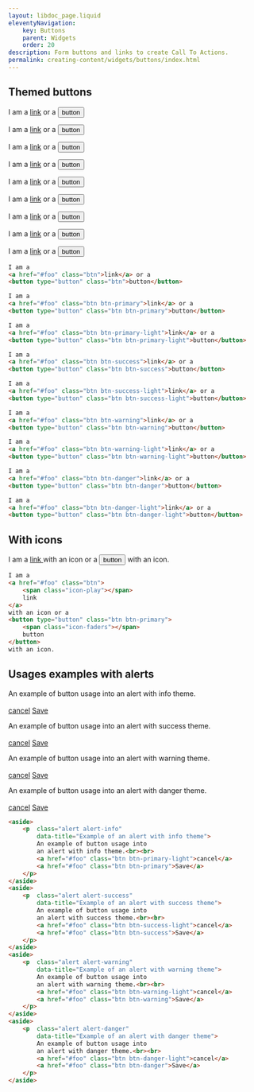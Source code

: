 ```yaml
---
layout: libdoc_page.liquid
eleventyNavigation:
    key: Buttons
    parent: Widgets
    order: 20
description: Form buttons and links to create Call To Actions.
permalink: creating-content/widgets/buttons/index.html
---
```

## Themed buttons

I am a 
<a href="#foo" class="btn">link</a> or a
<button type="button" class="btn">button</button>

I am a 
<a href="#foo" class="btn btn-primary">link</a> or a 
<button type="button" class="btn btn-primary">button</button>

I am a 
<a href="#foo" class="btn btn-primary-light">link</a> or a 
<button type="button" class="btn btn-primary-light">button</button>

I am a 
<a href="#foo" class="btn btn-success">link</a> or a 
<button type="button" class="btn btn-success">button</button>

I am a 
<a href="#foo" class="btn btn-success-light">link</a> or a 
<button type="button" class="btn btn-success-light">button</button>

I am a 
<a href="#foo" class="btn btn-warning">link</a> or a 
<button type="button" class="btn btn-warning">button</button>

I am a 
<a href="#foo" class="btn btn-warning-light">link</a> or a 
<button type="button" class="btn btn-warning-light">button</button>

I am a 
<a href="#foo" class="btn btn-danger">link</a> or a 
<button type="button" class="btn btn-danger">button</button>

I am a 
<a href="#foo" class="btn btn-danger-light">link</a> or a 
<button type="button" class="btn btn-danger-light">button</button>

```html
I am a 
<a href="#foo" class="btn">link</a> or a
<button type="button" class="btn">button</button>

I am a 
<a href="#foo" class="btn btn-primary">link</a> or a 
<button type="button" class="btn btn-primary">button</button>

I am a 
<a href="#foo" class="btn btn-primary-light">link</a> or a 
<button type="button" class="btn btn-primary-light">button</button>

I am a 
<a href="#foo" class="btn btn-success">link</a> or a 
<button type="button" class="btn btn-success">button</button>

I am a 
<a href="#foo" class="btn btn-success-light">link</a> or a 
<button type="button" class="btn btn-success-light">button</button>

I am a 
<a href="#foo" class="btn btn-warning">link</a> or a 
<button type="button" class="btn btn-warning">button</button>

I am a 
<a href="#foo" class="btn btn-warning-light">link</a> or a 
<button type="button" class="btn btn-warning-light">button</button>

I am a 
<a href="#foo" class="btn btn-danger">link</a> or a 
<button type="button" class="btn btn-danger">button</button>

I am a 
<a href="#foo" class="btn btn-danger-light">link</a> or a 
<button type="button" class="btn btn-danger-light">button</button>
```

## With icons

I am a 
<a href="#foo" class="btn">
    <span class="icon-play"></span> 
    link
</a>
with an icon or a 
<button type="button" class="btn btn-primary">
    <span class="icon-faders"></span>
    button
</button>
with an icon.

```html
I am a 
<a href="#foo" class="btn">
    <span class="icon-play"></span> 
    link
</a>
with an icon or a 
<button type="button" class="btn btn-primary">
    <span class="icon-faders"></span>
    button
</button>
with an icon.
```

## Usages examples with alerts

<aside>
    <p  class="alert alert-info"
        data-title="Example of an alert with info theme">
        An example of button usage into
        an alert with info theme.<br><br>
        <a href="#foo" class="btn btn-primary-light">cancel</a> 
        <a href="#foo" class="btn btn-primary">Save</a>
    </p>
</aside>
<aside>
    <p  class="alert alert-success"
        data-title="Example of an alert with success theme">
        An example of button usage into
        an alert with success theme.<br><br>
        <a href="#foo" class="btn btn-success-light">cancel</a> 
        <a href="#foo" class="btn btn-success">Save</a>
    </p>
</aside>
<aside>
    <p  class="alert alert-warning"
        data-title="Example of an alert with warning theme">
        An example of button usage into
        an alert with warning theme.<br><br>
        <a href="#foo" class="btn btn-warning-light">cancel</a> 
        <a href="#foo" class="btn btn-warning">Save</a>
    </p>
</aside>
<aside>
    <p  class="alert alert-danger"
        data-title="Example of an alert with danger theme">
        An example of button usage into
        an alert with danger theme.<br><br>
        <a href="#foo" class="btn btn-danger-light">cancel</a> 
        <a href="#foo" class="btn btn-danger">Save</a>
    </p>
</aside>

```html
<aside>
    <p  class="alert alert-info"
        data-title="Example of an alert with info theme">
        An example of button usage into
        an alert with info theme.<br><br>
        <a href="#foo" class="btn btn-primary-light">cancel</a> 
        <a href="#foo" class="btn btn-primary">Save</a>
    </p>
</aside>
<aside>
    <p  class="alert alert-success"
        data-title="Example of an alert with success theme">
        An example of button usage into
        an alert with success theme.<br><br>
        <a href="#foo" class="btn btn-success-light">cancel</a> 
        <a href="#foo" class="btn btn-success">Save</a>
    </p>
</aside>
<aside>
    <p  class="alert alert-warning"
        data-title="Example of an alert with warning theme">
        An example of button usage into
        an alert with warning theme.<br><br>
        <a href="#foo" class="btn btn-warning-light">cancel</a> 
        <a href="#foo" class="btn btn-warning">Save</a>
    </p>
</aside>
<aside>
    <p  class="alert alert-danger"
        data-title="Example of an alert with danger theme">
        An example of button usage into
        an alert with danger theme.<br><br>
        <a href="#foo" class="btn btn-danger-light">cancel</a> 
        <a href="#foo" class="btn btn-danger">Save</a>
    </p>
</aside>
```